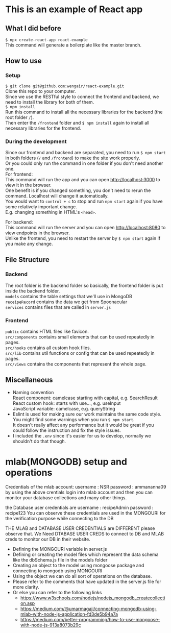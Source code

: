 # This is an example of React app
## What I did before
`$ npx create-react-app react-example`  
This command will generate a boilerplate like the master branch.  

## How to use
### Setup
`$ git clone git@github.com:wengair/react-example.git`  
Clone this repo to your computer.  
Since we use the RESTful style to connect the frontend and backend, we need to install the library for both of them.  
`$ npm install`  
Run this command to install all the necessary libraries for the backend (the root folder `/`).  
Then enter the `/frontend` folder and `$ npm install` again to install all necessary libraries for the frontend.  
### During the development
Since our frontend and backend are separated, you need to run `$ npm start` in both folders (`/` and `/frontend`) to make the site work properly.  
Or you could only run the command in one folder if you don't need another one.  
For frontend:  
This command will run the app and you can open [http://localhost:3000](http://localhost:3000) to view it in the browser.  
One benefit is if you changed something, you don't need to rerun the command. Localhost will change it automatically.  
You would want to `control + c` to stop and run `npm start` again if you have some relatively important change.  
E.g. changing something in HTML's `<head>`.  

For backend:  
This command will run the server and you can open [http://localhost:8080](http://localhost:8080) to view endpoints in the browser.  
Unlike the frontend, you need to restart the server by `$ npm start` again if you make any change.

## File Structure
### Backend
The root folder is the backend folder so basically, the frontend folder is put inside the backend folder.  
`models` contains the table settings that we'll use in MongoDB  
`receipeRecord` contains the data we get from Spoonacular  
`services` contains files that are called in `server.js`  

### Frontend
`public` contains HTML files like favicon.  
`src/components` contains small elements that can be used repeatedly in pages.  
`src/hooks` contains all custom hook files.  
`src/lib` contains util functions or config that can be used repeatedly in pages.  
`src/views` contains the components that represent the whole page.  

## Miscellaneous
- Naming convention  
  React component: camelcase starting with capital, e.g. SearchResult  
  React custom hook: starts with use..., e.g. useInput  
  JavaScript variable: camelcase, e.g. queryString  
- Eslint is used for making sure our work maintains the same code style.  
  You might find some warnings when you run `$ npm start`.  
  It doesn't really affect any performance but it would be great if you could follow the instruction and fix the style issues.  
- I included the `.env` since it's easier for us to develop, normally we shouldn't do that though.  


# mlab(MONGODB) setup and operations 

Credentials of the mlab account:
username : NSR
password : ammananna09
by using the above crentials login into mlab account and then you can monitor your database collections and many other things.

the Database user credentials are
username : recipeAdmin
password : recipe123
You can observe these credentials are used in the MONGOURI for the verification purpose while connecting to the DB

THE MLAB and DATABASE USER CREDENTIALS are DIFFERENT please observe that. We Need DTABASE USER CREDS to connect to DB and MLAB creds to monitor our DB in their website.

- Defining the MONGOURI variable in server.js
- Defining or creating the model files which represent the data schema like the dbSchema.js file in the models folder
- Creating an object to the model using mongoose package and connecting to mongodb using MONGOURI
- Using the object we can do all sort of operations on the database.
- Please refer to the comments that have updated in the server.js file for more clarity.
- Or else you can refer to the following links
   - https://www.w3schools.com/nodejs/nodejs_mongodb_createcollection.asp
   - https://medium.com/@umarmagaji/connecting-mongodb-using-mlab-with-node-js-application-fd3de5b94a7a
   - https://medium.com/better-programming/how-to-use-mongoose-with-node-js-913a8073b29c
